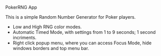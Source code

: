 PokerRNG App

This is a simple Random Number Generator for Poker players.

- Low and High RNG color modes.
- Automatic Timed Mode, with settings from 1 to 9 seconds; 1 second incriments.
- Right click popup menu, where you can access Focus Mode, hide windows borders and top menu bar. 




